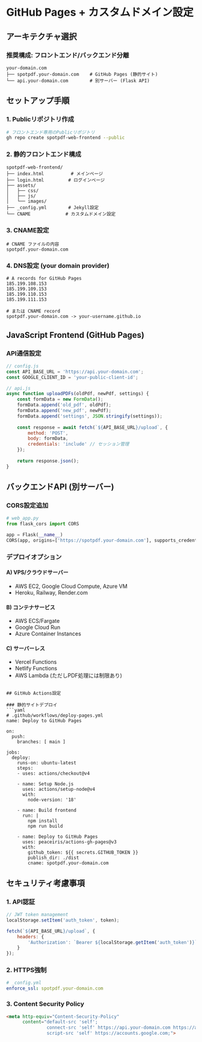 # GitHub Pages + カスタムドメイン設定

## アーキテクチャ選択

### 推奨構成: フロントエンド/バックエンド分離

```
your-domain.com
├── spotpdf.your-domain.com    # GitHub Pages (静的サイト)
└── api.your-domain.com        # 別サーバー (Flask API)
```

## セットアップ手順

### 1. Publicリポジトリ作成
```bash
# フロントエンド専用のPublicリポジトリ
gh repo create spotpdf-web-frontend --public
```

### 2. 静的フロントエンド構成
```
spotpdf-web-frontend/
├── index.html          # メインページ
├── login.html         # ログインページ
├── assets/
│   ├── css/
│   ├── js/
│   └── images/
├── _config.yml        # Jekyll設定
└── CNAME             # カスタムドメイン設定
```

### 3. CNAME設定
```
# CNAME ファイルの内容
spotpdf.your-domain.com
```

### 4. DNS設定 (your domain provider)
```
# A records for GitHub Pages
185.199.108.153
185.199.109.153
185.199.110.153
185.199.111.153

# または CNAME record
spotpdf.your-domain.com -> your-username.github.io
```

## JavaScript Frontend (GitHub Pages)

### API通信設定
```javascript
// config.js
const API_BASE_URL = 'https://api.your-domain.com';
const GOOGLE_CLIENT_ID = 'your-public-client-id';

// api.js  
async function uploadPDFs(oldPdf, newPdf, settings) {
    const formData = new FormData();
    formData.append('old_pdf', oldPdf);
    formData.append('new_pdf', newPdf);
    formData.append('settings', JSON.stringify(settings));
    
    const response = await fetch(`${API_BASE_URL}/upload`, {
        method: 'POST',
        body: formData,
        credentials: 'include' // セッション管理
    });
    
    return response.json();
}
```

## バックエンドAPI (別サーバー)

### CORS設定追加
```python
# web_app.py
from flask_cors import CORS

app = Flask(__name__)
CORS(app, origins=['https://spotpdf.your-domain.com'], supports_credentials=True)
```

### デプロイオプション

#### A) VPS/クラウドサーバー
- AWS EC2, Google Cloud Compute, Azure VM
- Heroku, Railway, Render.com

#### B) コンテナサービス  
- AWS ECS/Fargate
- Google Cloud Run
- Azure Container Instances

#### C) サーバーレス
- Vercel Functions
- Netlify Functions  
- AWS Lambda (ただしPDF処理には制限あり)
```

## GitHub Actions設定

### 静的サイトデプロイ
```yaml
# .github/workflows/deploy-pages.yml
name: Deploy to GitHub Pages

on:
  push:
    branches: [ main ]

jobs:
  deploy:
    runs-on: ubuntu-latest
    steps:
    - uses: actions/checkout@v4
    
    - name: Setup Node.js
      uses: actions/setup-node@v4
      with:
        node-version: '18'
    
    - name: Build frontend
      run: |
        npm install
        npm run build
    
    - name: Deploy to GitHub Pages
      uses: peaceiris/actions-gh-pages@v3
      with:
        github_token: ${{ secrets.GITHUB_TOKEN }}
        publish_dir: ./dist
        cname: spotpdf.your-domain.com
```

## セキュリティ考慮事項

### 1. API認証
```javascript
// JWT token management
localStorage.setItem('auth_token', token);

fetch(`${API_BASE_URL}/upload`, {
    headers: {
        'Authorization': `Bearer ${localStorage.getItem('auth_token')}`
    }
});
```

### 2. HTTPS強制
```yaml
# _config.yml
enforce_ssl: spotpdf.your-domain.com
```

### 3. Content Security Policy
```html
<meta http-equiv="Content-Security-Policy" 
      content="default-src 'self'; 
               connect-src 'self' https://api.your-domain.com https://accounts.google.com;
               script-src 'self' https://accounts.google.com;">
```